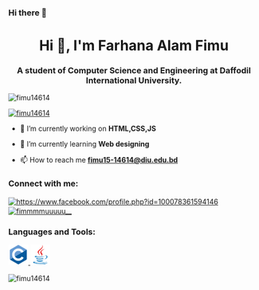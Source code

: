 ### Hi there 👋

<h1 align="center">Hi 👋, I'm Farhana Alam Fimu</h1>
<h3 align="center">A student of Computer Science and Engineering at Daffodil International University.</h3>

<p align="left"> <img src="https://komarev.com/ghpvc/?username=fimu14614&label=Profile%20views&color=0e75b6&style=flat" alt="fimu14614" /> </p>

<p align="left"> <a href="https://github.com/ryo-ma/github-profile-trophy"><img src="https://github-profile-trophy.vercel.app/?username=fimu14614" alt="fimu14614" /></a> </p>

- 🔭 I’m currently working on **HTML,CSS,JS**

- 🌱 I’m currently learning **Web designing**

- 📫 How to reach me **fimu15-14614@diu.edu.bd**

<h3 align="left">Connect with me:</h3>
<p align="left">
<a href="https://fb.com/https://www.facebook.com/profile.php?id=100078361594146" target="blank"><img align="center" src="https://raw.githubusercontent.com/rahuldkjain/github-profile-readme-generator/master/src/images/icons/Social/facebook.svg" alt="https://www.facebook.com/profile.php?id=100078361594146" height="30" width="40" /></a>
<a href="https://instagram.com/fimmmmuuuuu__" target="blank"><img align="center" src="https://raw.githubusercontent.com/rahuldkjain/github-profile-readme-generator/master/src/images/icons/Social/instagram.svg" alt="fimmmmuuuuu__" height="30" width="40" /></a>
</p>

<h3 align="left">Languages and Tools:</h3>
<p align="left"> <a href="https://www.cprogramming.com/" target="_blank" rel="noreferrer"> <img src="https://raw.githubusercontent.com/devicons/devicon/master/icons/c/c-original.svg" alt="c" width="40" height="40"/> </a> <a href="https://www.java.com" target="_blank" rel="noreferrer"> <img src="https://raw.githubusercontent.com/devicons/devicon/master/icons/java/java-original.svg" alt="java" width="40" height="40"/> </a> </p>

<p><img align="center" src="https://github-readme-stats.vercel.app/api/top-langs?username=fimu14614&show_icons=true&locale=en&layout=compact" alt="fimu14614" /></p>
